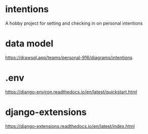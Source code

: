 # intentions
A hobby project for setting and checking in on personal intentions

# data model
https://drawsql.app/teams/personal-916/diagrams/intentions

# .env
https://django-environ.readthedocs.io/en/latest/quickstart.html

# django-extensions
https://django-extensions.readthedocs.io/en/latest/index.html